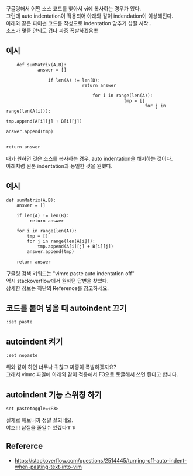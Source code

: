 구글링해서 어떤 소스 코드를 찾아서 vi에 복사하는 경우가 있다.   
그런데 auto indentation이 적용되어 아래와 같이 indendation이 이상해진다.   
아래와 같은 파이썬 코드를 작성으로 indentation 맞추기 삽질 시작..   
소스가 몇줄 안되도 겁나 짜증 폭발하겠음!!!    

## 예시
```
    def sumMatrix(A,B):
            answer = []

                if len(A) != len(B):
                             return answer

                                 for i in range(len(A)):
                                             tmp = []
                                                     for j in range(len(A[i])):
                                                                     tmp.append(A[i][j] + B[i][j])
                                                                             answer.append(tmp)

                                                                                  return answer
```

내가 원하던 것은 소스를 복사하는 경우, auto indentation을 해지하는 것이다.   
아래처럼 원본 indentation과 동일한 것을 원했다.   

## 예시
```
def sumMatrix(A,B):
    answer = []

    if len(A) != len(B):
         return answer

    for i in range(len(A)):
        tmp = []
        for j in range(len(A[i])):
            tmp.append(A[i][j] + B[i][j])
        answer.append(tmp)

    return answer
```

구글링 검색 키워드는 "vimrc paste auto indentation off"  
역시 stackoverflow에서 원하던 답변을 찾았다.  
상세한 정보는 하단의 Reference를 참고하세요.  

## 코드를 붙여 넣을 때 autoindent 끄기
```
:set paste
```

## autoindent 켜기
```
:set nopaste
```

위와 같이 하면 너무나 귀찮고 짜증이 폭발하겠지요?  
그래서 vimrc 파일에 아래와 같이 적용해서 F3으로 토글해서 쓰면 된다고 합니다.  

## autoindent 기능 스위칭 하기
```
set pastetoggle=<F3>
```

실제로 해보니까 정말 잘되네요.  
야호!!! 삽질을 줄일수 있겠다ㅎㅎ  

## Refererce
* https://stackoverflow.com/questions/2514445/turning-off-auto-indent-when-pasting-text-into-vim

